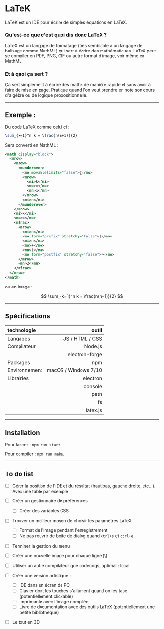 # LaTeK

LaTeK est un IDE pour écrire de simples équations en LaTeX.

### Qu'est-ce que c'est quoi dis donc LaTeX ?

LaTeX est un langage de formatage (très semblable à un langage de balisage comme MathML) qui sert à écrire des mathématiques. LaTeX peut se compiler en PDF, PNG, GIF ou autre format d'image, voir même en MathML.

### Et à quoi ça sert ?

Ça sert simplement à écrire des maths de manière rapide et sans avoir à faire de mise en page. Pratique quand l'on veut prendre en note son cours d'algèbre ou de logique propositionnelle.

---

## Exemple :

Du code LaTeX comme celui ci :

```LaTeX
\sum_{k=1}^n k = \frac{n(n+1)}{2}
```

Sera converti en MathML :

```xml
<math display="block">
  <mrow>
    <mrow>
      <munderover>
        <mo movablelimits="false">∑</mo>
        <mrow>
          <mi>k</mi>
          <mo>=</mo>
          <mn>1</mn>
        </mrow>
        <mi>n</mi>
      </munderover>
    </mrow>
    <mi>k</mi>
    <mo>=</mo>
    <mfrac>
      <mrow>
        <mi>n</mi>
        <mo form="prefix" stretchy="false">(</mo>
        <mi>n</mi>
        <mo>+</mo>
        <mn>1</mn>
        <mo form="postfix" stretchy="false">)</mo>
      </mrow>
      <mn>2</mn>
    </mfrac>
  </mrow>
</math>
```

ou en image :

$$
\sum_{k=1}^n k = \frac{n(n+1)}{2}
$$

---

## Spécifications

| technologie        |                outil |
|:-------------------|---------------------:|
| Langages           |      JS / HTML / CSS |
| Compilateur        |              Node.js |
|                    |       electron-forge |
| Packages           |                  npm |
| Environnement      | macOS / Windows 7/10 |
| Librairies         |             electron |
|                    |              console |
|                    |                 path |
|                    |                   fs |
|                    |             latex.js |

---

## Installation

Pour lancer : `npm run start`.

Pour compiler : `npm run make`.

---

## To do list

- [ ] Gérer la position de l'IDE et du résultat (haut bas, gauche droite, etc...). Avec une table par exemple

- [ ] Créer un gestionnaire de préférences
  - [ ] Créer des variables CSS

- [ ] Trouver un meilleur moyen de choisir les paramètres LaTeX
  - [ ] Format de l'image pendant l'enregistrement
  - [ ] Ne pas rouvrir de boite de dialog quand `ctrl+s` et `ctrl+e`

- [ ] Terminer la gestion du menu

- [ ] Créer une nouvelle image pour chaque ligne (\\)

- [ ] Utiliser un autre compilateur que codecogs, optimal : local

- [ ] Créer une version artistique :
  - [ ] IDE dans un écran de PC
  - [ ] Clavier dont les touches s'allument quand on les tape (potentiellement clickable)
  - [ ] Imprimante avec l'image compilée
  - [ ] Livre de documentation avec des outils LaTeX (potentiellement une petite bibliothèque)

- [ ] Le tout en 3D